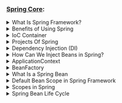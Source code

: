 <h3><a href="https://www.baeldung.com/spring-interview-questions#spring-core">Spring Core</a>:</h3>
<details><summary>What Is Spring Framework?</summary>
    <p><b>Spring</b> is an open-source application framework for Java, providing comprehensive infrastructure support 
        for developing Java applications. It offers a wide range of features and functionalities for building 
        enterprise-level applications and simplifying the development process
    </p>
</details>

<details><summary>Benefits of Using Spring</summary>
    <ul>
        <li><b>Lightweight</b> - there is a slight overhead of using the framework in development</li>
        <li><b>IoC container</b> - is a core component of the Spring Framework that manages the lifecycle of Java objects, 
            also known as beans. It implements the principle of inversion of control, where the control over the 
            instantiation and management of objects is transferred from the application to the container
        </li>
        <li><b>Inversion of Control (IoC)</b> - Spring container takes care of wiring dependencies of various objects 
            instead of creating or looking for dependent objects
        </li>
        <li><b>Aspect-Oriented Programming (AOP)</b> - supports AOP to separate business logic from system services</li>
        <li><b>Exception Handling</b> - Spring provides a convenient API for translating technology-specific exceptions 
            into unchecked exceptions
        </li>
    </ul>
</details>

<details><summary>IoC Container</summary>
    <p><b></b> - is a core component of the Spring Framework that manages the lifecycle of Java objects, also known as beans. 
        It implements the principle of inversion of control, where the control over the instantiation and management of 
        objects is transferred from the application to the container.
    </p>
    <ul>Key features:
        <li><b>Bean Management</b> - creates, initializes, configures, and assembles Java objects (beans) based on the 
            configuration metadata provided, such as XML configuration files, Java annotations, or Java code
        </li> 
        <li><b>Dependency Injection (DI)</b> - The IoC container performs dependency injection, where it injects the 
            required dependencies into the beans during runtime, eliminating the need for manual object creation and wiring
        </li> 
        <li><b>Lifecycle Management</b> - The IoC container manages the lifecycle of beans, including instantiation, 
            initialization, and destruction. It ensures that the beans are created and destroyed appropriately, based 
            on the configuration settings
        </li> 
        <li><b>Loose Coupling and Configuration Flexibility</b> - the IoC container promotes loose coupling between 
            components and provides flexibility in configuring the application components
        </li> 
        <li><b>Aspect-Oriented Programming (AOP) Integration</b> - The IoC container integrates seamlessly with the AOP 
            module of the Spring Framework, enabling the implementation of cross-cutting concerns, such as logging, security, 
            and transactions, without affecting the core business logic
        </li> 
    </ul>
</details>

<details><summary>Projects Of Spring</summary>
    <ul>
        <li><b>Core</b> - a key module that provides fundamental parts of the framework, such as IoC or DI</li>
        <li><b>JDBC</b> - enables a JDBC-abstraction layer that removes the need to do JDBC coding for specific vendor 
            databases
        </li>
        <li><b>Web</b> - a web-oriented integration module that provides multipart file upload, Servlet listeners and 
            web-oriented application context functionalities
        </li>
        <li><b>Data</b> - provides a consistent approach to data access by offering a set of abstractions and APIs for 
            working with various data sources and databases
        </li>
        <li><b>MVC</b> - provides a powerful model-view-controller (MVC) architecture for building web applications, 
            facilitating the development of robust and flexible web solutions
        </li>
        <li><b>Boot</b> - simplifies the development of production-ready applications, providing an opinionated view
            and set of defaults for building stand-alone, production-grade Spring-based applications
        </li>
    </ul>
</details>

<details><Summary>Dependency Injection (DI)</Summary>
    <p>Is an aspect of Inversion of Control (IoC), is a general concept stating that we do not create our objects manually 
        but instead describe how they should be created. Then an IoC container will instantiate required classes if needed
    </p>
    <a href="https://www.baeldung.com/inversion-control-and-dependency-injection-in-spring">More details</a>
</details>

<details><summary>How Can We Inject Beans in Spring?</summary>
    <ul>
        <li><b>Setter</b> - when dealing with optional dependencies or when there is a need to update the dependency after the bean has been instantiated</li>
        <li><b>Constructor</b> - creates of immutable objects and helps to ensure that the class is always in a valid state</li>
        <li><b>Field</b> - more suitable for simpler scenarios where there is no additional logic required during the injection process</li>
    </ul>
</details>

<details><summary>ApplicationContext</summary>
    <p>is the central interface for providing configuration information to the Spring container. It represents the Spring 
        IoC container and is responsible for managing the lifecycle of Spring beans within an application. The ApplicationContext 
        is the mechanism through which you can access and manage the beans and their dependencies defined in the Spring configuration 
        files
    </p>
</details>

<details><summary>BeanFactory</summary>
    <p>
        the BeanFactory interface is the core container for managing bean instances. It serves as the foundation for 
        implementing the Inversion of Control (IoC) and Dependency Injection (DI) features of the Spring Framework. The 
        BeanFactory interface provides the fundamental methods for retrieving beans from the container and managing their 
        lifecycle
    </p>
</details>

<details><summary>What Is a Spring Bean</summary>
    <p>The Spring Beans are Java Objects that are initialized by the Spring IoC container</p>
</details>

<details><summary>Default Bean Scope in Spring Framework</summary>
    <p><b>singleton</b></p>
</details>

<details><summary>Scopes  in Spring</summary>
    <ul>
        <li><b>Singleton</b> - 
            <p>
                The default scope in Spring, where a single bean instance is created for each Spring IoC container. 
                This single instance is shared by all requests for that bean, ensuring that all requests receive the 
                same instance
            </p>
        </li>
        <li><b>Prototype</b> - 
            <p>
                With the prototype scope, a new bean instance is created every time the bean is requested from the Spring 
                container. This scope is useful for beans that maintain a non-singleton state or have expensive 
                initialization processes
            </p>
        </li>
        <li><b>Request</b> - 
            <p>
                This scope is specific to web applications and creates a new instance of the bean for each HTTP request. 
                The bean instance is bound to the lifecycle of a single HTTP request, making it available only within 
                that request.
                If we try to use object of class annotated by this scope, we will receive exception:<br>
                "java.lang.IllegalStateException: No thread-bound request found: Are you referring to request attributes outside of an actual web request"
            </p>
        </li>
        <li><b>Session</b> - 
            <p>
                Also specific to web applications, the session scope creates a single bean instance for each HTTP session. 
                The bean instance is available throughout the entire duration of the user session, making it accessible 
                across multiple HTTP requests
            </p>
        </li>
        <li><b>Global Session</b> - 
            <p>
                Similar to the session scope, the global session scope is specific to portlet-based web applications and 
                creates a single bean instance for each global HTTP session. The bean instance is accessible across 
                multiple portlets within the same global session
            </p>
        </li>
        <li><b>Application</b> - 
            <p>
                This scope creates a single bean instance for the entire web application context. The bean instance is
                created when the application context is initialized and is destroyed when the application context is 
                destroyed
            </p>
        </li>
        <li><b>Custom Scopes</b> - 
            <p>
                Spring also allows you to define custom scopes tailored to specific application requirements. Custom 
                scopes enable you to control the lifecycle and visibility of beans based on custom-defined rules and 
                contexts.
            </p>
        </li>
        <li><b>WebSocket (since Spring 4.0)</b> - 
            <p>
                The WebSocket scope is introduced to handle the lifecycle of beans within the context of WebSocket sessions. 
                In this scope, a new instance of the bean is created for each WebSocket session, which allows you to store 
                user-specific data for WebSocket sessions.
            </p>
        </li>
    </ul>
</details>

<details><summary>Spring Bean Life Cycle</summary>
    <img src="src/main/resources/bean-life-cycle.png" width="50%"/><br>
    <ol>
        <li><b>Bean definition</b> - The bean's configuration and metadata are defined, either via XML, Java annotations, 
            or Java-based configuration
        </li>
        <li><b>Instantiation</b> - Spring creates an instance of the bean based on the bean definition</li>
        <li><b>Dependency injection</b> - Spring resolves and injects the dependencies (required beans and configurations) 
            declared in the bean definition, using either setter injection, constructor injection, or field injection
        </li>
        <li><b>Bean post-processing</b> - Spring allows you to modify bean instances or their properties after the bean
            has been instantiated and configured, but before it is used by other components. Any beans implementing 
            BeanPostProcessor will have their postProcessBeforeInitialization and postProcessAfterInitialization 
            methods called
        </li>
        <li><b>Initialization</b> - Spring executes any custom initialization code defined by the bean, such as invoking 
            the bean's @PostConstruct method, the afterPropertiesSet method from the InitializingBean interface, or a 
            custom init method specified in the bean definition
        </li>
        <li><b>Ready for use</b> - At this stage, the bean is fully constructed, initialized, and ready for use within 
            the application. It participates in the normal operation of the application, fulfilling its intended purpose
        </li>
        <li><b>Bean termination</b> - When the application context is closed or shut down, the bean's life cycle comes 
            to an end. Spring allows you to execute custom destruction code, such as invoking the bean's @PreDestroy method, 
            the destroy method from the DisposableBean interface, or a custom destroy method specified in the bean definition
        </li>
    </ol>
</details>



